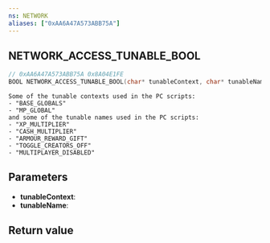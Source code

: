 ```yaml
---
ns: NETWORK
aliases: ["0xAA6A47A573ABB75A"]
---
```

## NETWORK_ACCESS_TUNABLE_BOOL

```c
// 0xAA6A47A573ABB75A 0x8A04E1FE
BOOL NETWORK_ACCESS_TUNABLE_BOOL(char* tunableContext, char* tunableName);
```

```
Some of the tunable contexts used in the PC scripts:  
- "BASE_GLOBALS"  
- "MP_GLOBAL"  
and some of the tunable names used in the PC scripts:  
- "XP_MULTIPLIER"  
- "CASH_MULTIPLIER"  
- "ARMOUR_REWARD_GIFT"  
- "TOGGLE_CREATORS_OFF"  
- "MULTIPLAYER_DISABLED"  
```

## Parameters
* **tunableContext**: 
* **tunableName**: 

## Return value
